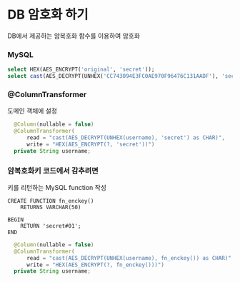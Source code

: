 DB 암호화 하기
==========================

DB에서 제공하는 암복호화 함수를 이용하여 암호화

### MySQL
```sql
select HEX(AES_ENCRYPT('original', 'secret'));
select cast(AES_DECRYPT(UNHEX('CC743094E3FC0AE970F96476C131AADF'), 'secret') as CHAR);

```

### @ColumnTransformer
도메인 객체에 설정
```java
  @Column(nullable = false)
  @ColumnTransformer(
      read = "cast(AES_DECRYPT(UNHEX(username), 'secret') as CHAR)",
      write = "HEX(AES_ENCRYPT(?, 'secret'))")
  private String username;
```

### 암복호화키 코드에서 감추려면
키를 리턴하는 MySQL function 작성

```mysql
CREATE FUNCTION fn_enckey()
    RETURNS VARCHAR(50)

BEGIN
    RETURN 'secret#01';
END
```

```java
  @Column(nullable = false)
  @ColumnTransformer(
      read = "cast(AES_DECRYPT(UNHEX(username), fn_enckey()) as CHAR)",
      write = "HEX(AES_ENCRYPT(?, fn_enckey()))")
  private String username;
```


